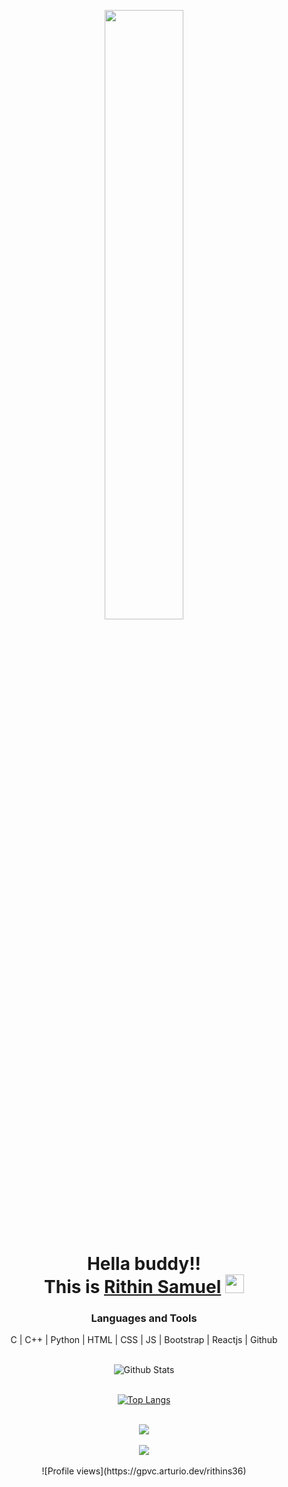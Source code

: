 

<!--
**rithins36/rithins36** is a ✨ _special_ ✨ repository because its `README.md` (this file) appears on your GitHub profile.

Here are some ideas to get you started:

- 🔭 I’m currently working on ...
- 🌱 I’m currently learning ...
- 👯 I’m looking to collaborate on ...
- 🤔 I’m looking for help with ...
- 💬 Ask me about ...
- 📫 How to reach me: ...
- 😄 Pronouns: ...
- ⚡ Fun fact: ...
-->
<div align="center">
<p align="center">
<a  href="#"><img  width="50%" height="auto" src="https://i.pinimg.com/originals/66/83/3e/66833e07d6fb9eb5d724e47d0c814285.gif" height="175px"/></a>
<h1 align="center">Hella buddy!! <br>
 This is <a href="#">Rithin Samuel</a> <img src="https://raw.githubusercontent.com/MartinHeinz/MartinHeinz/master/wave.gif" width="30"> </h1></p>


  
### Languages and Tools
 C | C++ | Python | HTML | CSS | JS | Bootstrap | Reactjs | Github 
 <br><br>
 
 
![Github Stats](https://github-readme-stats.vercel.app/api?username=rithins36&theme=radical)
  <br><br>
  
[![Top Langs](https://github-readme-stats.vercel.app/api/top-langs/?username=rithins36&layout=compact)](https://github.com/rithins36/github-readme-stats)
  <br><br>
  
 <a href="#">
    <img src="https://github-readme-streak-stats.herokuapp.com/?user=rithins36"/>
  </a> 
  <br><br>
  
  <a href="#">
    <img src="https://activity-graph.herokuapp.com/graph?username=aromalsanthosh&bg_color=000000&color=1cfdee&line=11ff00&point=08e7cd&area=true&hide_border=true"/>
  </a>
  <br><br>
 ![Profile views](https://gpvc.arturio.dev/rithins36)
  
</div>



